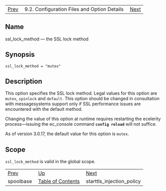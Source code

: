 |     |     |     |
| --- | --- | --- |
| [Prev](conf.ref.spoolbase)  | 9.2. Configuration Files and Option Details |  [Next](conf.ref.starttls_injection_policy.php) |

<a name="conf.ref.ssl_lock_method"></a>
## Name

ssl_lock_method — the SSL lock method

## Synopsis

`ssl_lock_method = "mutex"`

<a name="idp11887968"></a>
## Description

This option specifies the SSL lock method. Legal values for this option are `mutex`, `spinlock` and `default`. This option should be changed in consultation with messagesystems support only if SSL performance issues are encountered with the default method.

Changing the value of this option at runtime requires restarting the ecelerity process—issuing the ec_console command **`config reload`**         will not suffice.

As of version 3.0.17, the default value for this option is `mutex`.

<a name="idp11893696"></a>
## Scope

`ssl_lock_method` is valid in the global scope.

|     |     |     |
| --- | --- | --- |
| [Prev](conf.ref.spoolbase)  | [Up](conf.ref.files.php) |  [Next](conf.ref.starttls_injection_policy.php) |
| spoolbase  | [Table of Contents](index) |  starttls_injection_policy |

